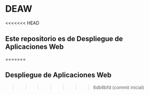 # DEAW
<<<<<<< HEAD

## Este repositorio es de Despliegue de Aplicaciones Web
=======
## Despliegue de Aplicaciones Web

>>>>>>> 6db6bfd (commit inicial)
